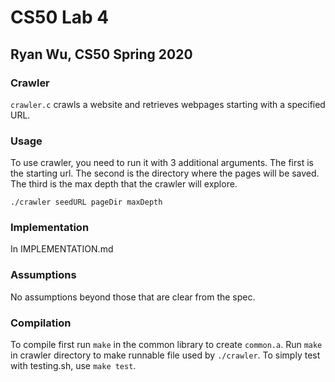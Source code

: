 # CS50 Lab 4
## Ryan Wu, CS50 Spring 2020

### Crawler
`crawler.c` crawls a website and retrieves webpages starting with a specified URL.

### Usage
To use crawler, you need to run it with 3 additional arguments. The first is the starting url. The second is the directory where the pages will be saved. The third is the max depth that the crawler will explore.

`./crawler seedURL pageDir maxDepth`

### Implementation
In IMPLEMENTATION.md

### Assumptions
No assumptions beyond those that are clear from the spec.

### Compilation
To compile first run `make` in the common library to create `common.a`.
Run `make` in crawler directory to make runnable file used by `./crawler`.
To simply test with testing.sh, use `make test`.
